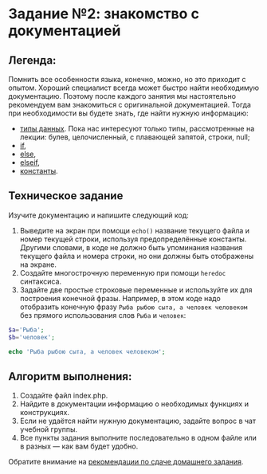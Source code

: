 # Задание №2: знакомство с документацией

## Легенда:
Помнить все особенности языка, конечно, можно, но это приходит с опытом. 
Хороший специалист всегда может быстро найти необходимую документацию. 
Поэтому после каждого занятия мы настоятельно рекомендуем вам знакомиться с оригинальной документацией. Тогда при необходимости вы будете знать, где найти нужную информацию: 
* [типы данных](https://www.php.net/manual/ru/language.types.php). Пока нас интересуют только типы, рассмотренные на лекции: булев, целочисленный, с плавающей запятой, строки, null;
* [if](https://www.php.net/manual/ru/control-structures.if.php),
* [else](https://www.php.net/manual/ru/control-structures.else.php),
* [elseif](https://www.php.net/manual/ru/control-structures.elseif.php),
* [константы](https://www.php.net/manual/ru/language.constants.php).

## Техническое задание
Изучите документацию и напишите следующий код:
1. Выведите на экран при помощи `echo()` название текущего файла и номер текущей строки, используя предопределённые константы.
Другими словами, в коде не должно быть упоминания названия текущего файла и номера строки, но они должны быть отображены на экране.  
1. Создайте многострочную переменную при помощи `heredoc` синтаксиса. 
1. Задайте две простые строковые переменные и используйте их для построения конечной фразы.
Например, в этом коде надо отобразить конечную фразу `Рыба рыбою сыта, а человек человеком` без прямого использования слов `Рыба` и `человек`:
```php
$a='Рыба';
$b='человек';

echo 'Рыба рыбою сыта, а человек человеком';
```

## Алгоритм выполнения:
1. Создайте файл index.php.
1. Найдите в документации информацию о необходимых функциях и конструкциях. 
1. Если не удаётся найти нужную документацию, задайте вопрос в чат учебной группы.
1. Все пункты задания выполните последовательно в одном файле или в разных — как вам будет удобно. 


Обратите внимание на [рекомендации по сдаче домашнего задания](../homework.md).